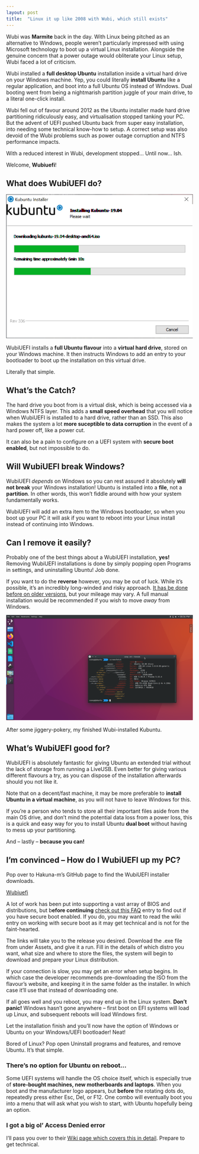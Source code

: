 ```yaml
---
layout: post
title:  "Linux it up like 2008 with Wubi, which still exists"
---
```


Wubi was **Marmite** back in the day. With Linux being pitched as an alternative to Windows, people weren’t particularly impressed with using Microsoft technology to boot up a virtual Linux installation. Alongside the genuine concern that a power outage would obliterate your Linux setup, Wubi faced a lot of criticism.

Wubi installed a **full desktop Ubuntu** installation inside a virtual hard drive on your Windows machine. Yep, you could literally **install Ubuntu** like a regular application, and boot into a full Ubuntu OS instead of Windows. Dual booting went from being a nightmarish partition juggle of your main drive, to a literal one-click install.

Wubi fell out of favour around 2012 as the Ubuntu installer made hard drive partitioning ridiculously easy, and virtualisation stopped tanking your PC. But the advent of UEFI pushed Ubuntu back from super easy installation, into needing some technical know-how to setup. A correct setup was also devoid of the Wubi problems such as power outage corruption and NTFS performance impacts.

With a reduced interest in Wubi, development stopped… Until now… Ish.

Welcome, **Wubiuefi**!

## What does WubiUEFI do?

![](/assets/img/EO5kLfjU8AAHaui.png)

WubiUEFI installs a **full Ubuntu flavour** into a **virtual hard drive**, stored on your Windows machine. It then instructs Windows to add an entry to your bootloader to boot up the installation on this virtual drive.

Literally that simple.

## What’s the Catch?

The hard drive you boot from is a virtual disk, which is being accessed via a Windows NTFS layer. This adds a **small speed overhead** that you will notice when WubiUEFI is installed to a hard drive, rather than an SSD. This also makes the system a lot **more suceptible to data corruption** in the event of a hard power off, like a power cut.

It can also be a pain to configure on a UEFI system with **secure boot enabled**, but not impossible to do.

## Will WubiUEFI break Windows?

WubiUEFI _depends_ on Windows so you can rest assured it absolutely **will not break** your Windows installation! Ubuntu is installed into a **file**, not a **partition**. In other words, this won’t fiddle around with how your system fundamentally works.

WubiUEFI will add an extra item to the Windows bootloader, so when you boot up your PC it will ask if you want to reboot into your Linux install instead of continuing into Windows.

## Can I remove it easily?

Probably one of the best things about a WubiUEFI installation, **yes!** Removing WubiUEFI installations is done by simply popping open Programs in settings, and uninstalling Ubuntu! Job done.

If you want to do the **reverse** however, you may be out of luck. While it’s possible, it’s an incredibly long-winded and risky approach. [It has be done before on older versions](https://askubuntu.com/a/36904), but your mileage may vary. A full manual installation would be recommended if you wish to move _away_ from Windows.

![](/assets/img/Screenshot_20200122_205624-1024x576.png)

After some jiggery-pokery, my finished Wubi-installed Kubuntu.

## What’s WubiUEFI good for?

WubiUEFI is absolutely fantastic for giving Ubuntu an extended trial without the lack of storage from running a LiveUSB. Even better for giving various different flavours a try, as you can dispose of the installation afterwards should you not like it.

Note that on a decent/fast machine, it may be more preferable to **install Ubuntu in a virtual machine**, as you will not have to leave Windows for this.

If you’re a person who tends to store all their important files aside from the main OS drive, and don’t mind the potential data loss from a power loss, this is a quick and easy way for you to install Ubuntu **dual boot** without having to mess up your partitioning.

And – lastly – **because you can!**

## I’m convinced – How do I WubiUEFI up my PC?

Pop over to Hakuna-m’s GitHub page to find the WubiUEFI installer downloads.

[Wubiuefi](https://github.com/hakuna-m/wubiuefi/wiki)

A lot of work has been put into supporting a vast array of BIOS and distributions, but b**efore continuing** [check out this FAQ](https://github.com/hakuna-m/wubiuefi/wiki/FAQ#how-can-i-check-in-windows-if-windows-is-installed-in-uefi-mode-with-secure-boot-) entry to find out if you have secure boot enabled. If you do, you may want to read the wiki entry on working with secure boot as it may get technical and is not for the faint-hearted.

The links will take you to the release you desired. Download the .exe file from under Assets, and give it a run. Fill in the details of which distro you want, what size and where to store the files, the system will begin to download and prepare your Linux distribution.

If your connection is slow, you may get an error when setup begins. In which case the developer recommends pre-downloading the ISO from the flavour’s website, and keeping it in the same folder as the installer. In which case it’ll use that instead of downloading one.

If all goes well and you reboot, you may end up in the Linux system. **Don’t panic!** Windows hasn’t gone anywhere – first boot on EFI systems will load up Linux, and subsequent reboots will load Windows first.

Let the installation finish and you’ll now have the option of Windows or Ubuntu on your Windows/UEFI bootloader! Neat!

Bored of Linux? Pop open Uninstall programs and features, and remove Ubuntu. It’s that simple.

### There’s no option for Ubuntu on reboot…

Some UEFI systems will handle the OS choice itself, which is especially true of **store-bought machines, new motherboards and laptops**. When you boot and the manufacturer logo appears, but **before** the rotating dots do, repeatedly press either Esc, Del, or F12. One combo will eventually boot you into a menu that will ask what you wish to start, with Ubuntu hopefully being an option.

### I got a big ol’ Access Denied error

I’ll pass you over to their [Wiki page which covers this in detail](https://github.com/hakuna-m/wubiuefi/wiki/FAQ#why-does-a-blue-screen-with-access-denied-error-appear-). Prepare to get technical.
